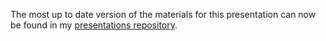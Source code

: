 The most up to date version of the materials for this presentation can now be found in my [presentations repository](https://github.com/jackhannah95/presentations/tree/main/2020-02-25_phsmethods).
